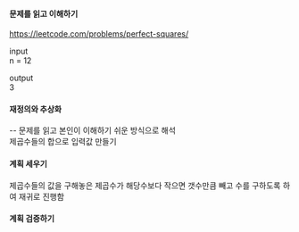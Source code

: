 #### 문제를 읽고 이해하기
https://leetcode.com/problems/perfect-squares/

input</br>
n = 12


output</br>
3


#### 재정의와 추상화<br>
-- 문제를 읽고 본인이 이해하기 쉬운 방식으로 해석<br>
제곱수들의 합으로 입력값 만들기

#### 계획 세우기<br>
제곱수들의 값을 구해놓은 제곱수가 해당수보다 작으면 갯수만큼 빼고 수를 구하도록 하여 재귀로 진행함

#### 계획 검증하기
